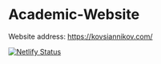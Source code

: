 # Academic-Website

Website address: https://kovsiannikov.com/

[![Netlify Status](https://api.netlify.com/api/v1/badges/6d63b3bd-5c3e-4c4a-ae02-eb89a771de0c/deploy-status)](https://app.netlify.com/sites/kovsiannikov/deploys)